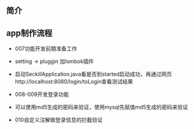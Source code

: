 
## 简介

## app制作流程
- 007功能开发前期准备工作
 - setting -> pluggin 加lombok插件
 - 启动SeckillApplication.java看是否到started启动成功，再通过网页http://localhost:8080/login/toLogin查看测试结果

- 008-009开发登录功能
 - 可以使用md5生成的密码来验证，使用mysql先赋值md5生成的密码来验证

- 010自定义注解做登录信息的拦截验证
